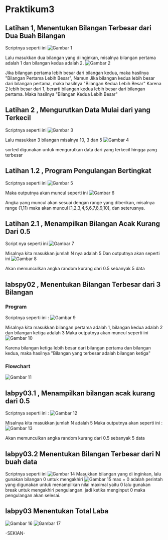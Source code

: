 # Praktikum3

## Latihan 1, Menentukan Bilangan Terbesar dari Dua Buah Bilangan

Scriptnya seperti ini
![Gambar 1](gambar/ss1.png)

Lalu masukkan dua bilangan yang diinginkan, misalnya bilangan pertama adalah 1 dan bilangan kedua adalah 2.
![Gambar 2](gambar/ss2.png)


Jika bilangan pertama lebih besar dari bilangan kedua, maka hasilnya "Bilangan Pertama Lebih Besar", Namun Jika bilangan kedua lebih besar dari bilangan pertama, maka hasilnya "Bilangan Kedua Lebih Besar"
Karena 2 lebih besar dari 1, berarti bilangan kedua     lebih besar dari bilangan pertama. Maka hasilnya "Bilangan Kedua Lebih Besar"

## Latihan 2 , Mengurutkan Data Mulai dari yang Terkecil
Scriptnya seperti ini
![Gambar 3](gambar/ss3.png)

Lalu masukkan 3 bilangan misalnya 10, 3 dan 5
![Gambar 4](gambar/ss4.png)

sorted digunakan untuk mengurutkan data dari yang terkecil hingga yang terbesar

## Latihan 1.2 , Program Pengulangan Bertingkat

Scriptnya seperti ini
![Gambar 5](gambar/ss6.png)

Maka outputnya akan muncul seperti ini
![Gambar 6](gambar/ss7.png)

Angka yang muncul akan sesuai dengan range yang diberikan, misalnya range (1,11) maka akan muncul [1,2,3,4,5,6,7,8,9,10], dan seterusnya.

## Latihan 2.1 , Menampilkan Bilangan Acak Kurang Dari 0.5

Script nya seperti ini 
![Gambar 7](gambar/ss8.png)

Misalnya kita masukkan jumlah N nya adalah 5
Dan outputnya akan seperti ini
![Gambar 8](gambar/ss9.png)

Akan memunculkan angka random kurang dari 0.5 sebanyak 5 data

## labspy02 , Menentukan Bilangan Terbesar dari 3 Bilangan

### Program 

Scriptnya seperti ini :
![Gambar 9](gambar/ss10.png)

Misalnya kita masukkan bilangan pertama adalah 1, bilangan kedua adalah 2 dan bilangan ketiga adalah 3
Maka outputnya akan muncul seperti ini
![Gambar 10](gambar/ss11.png)

Karena bilangan ketiga lebih besar dari bilangan pertama dan bilangan kedua, maka hasilnya "Bilangan yang terbesar adalah bilangan ketiga"

### Flowchart

![Gambar 11](gambar/ss12.png)

## labpy03.1 , Menampilkan bilangan acak kurang dari 0.5

Scriptnya seperti ini :
![Gambar 12](gambar/ss13.png)

Misalnya kita masukkan jumlah N adalah 5
Maka outputnya akan seperti ini :
![Gambar 13](gambar/ss14.png)

Akan memunculkan angka random kurang dari 0.5 sebanyak 5 data

## labpy03.2 Menentukan Bilangan Terbesar dari N buah data

Scriptnya seperti ini
![Gambar 14](gambar/ss15.png)
Masukkan bilangan yang di inginkan, lalu gunakan bilangan 0 untuk mengakhiri
![Gambar 15](gambar/ss16.png)
max = 0 adalah perintah yang digunakan untuk menampilkan nilai maximal yaitu 0 lalu gunakan break untuk mengakhiri pengulangan. jadi ketika menginput 0 maka pengulangan akan selesai.

## labpy03 Menentukan Total Laba
![Gambar 16](gambar/ss17.png)
![Gambar 17](gambar/ss18.png)


-SEKIAN-